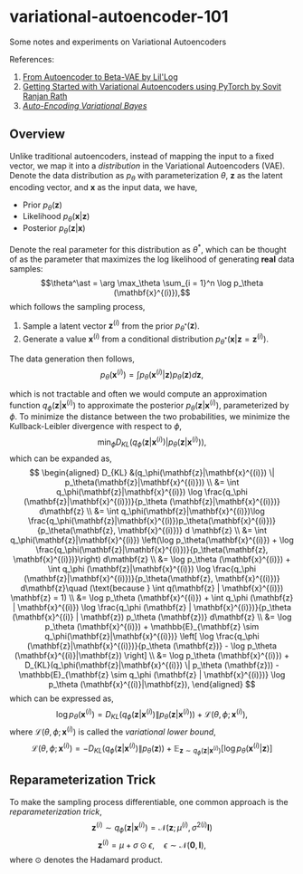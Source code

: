 # variational-autoencoder-101
Some notes and experiments on Variational Autoencoders

References: 
1. [From Autoencoder to Beta-VAE by Lil'Log](https://lilianweng.github.io/posts/2018-08-12-vae/)
2. [Getting Started with Variational Autoencoders using PyTorch by Sovit Ranjan Rath](https://debuggercafe.com/getting-started-with-variational-autoencoders-using-pytorch/)
3. [*Auto-Encoding Variational Bayes*](https://arxiv.org/abs/1312.6114)

## Overview

Unlike traditional autoencoders, instead of mapping the input to a fixed vector, we map it into a *distribution* in the Variational Autoencoders (VAE). Denote the data distribution as $p_\theta$ with parameterization $\theta$, $\mathbf{z}$ as the latent encoding vector, and $\mathbf{x}$ as the input data, we have,
- Prior $p_\theta(\mathbf{z})$
- Likelihood $p_\theta (\mathbf{x} | \mathbf{z})$
- Posterior $p_\theta (\mathbf{z} | \mathbf{x})$

Denote the real parameter for this distribution as $\theta^\ast$, which can be thought of as the parameter that maximizes the log likelihood of generating **real** data samples:
$$\theta^\ast = \arg \max_\theta \sum_{i = 1}^n \log p_\theta (\mathbf{x}^{(i)}),$$
which follows the sampling process,
1. Sample a latent vector $\mathbf{z}^{(i)}$ from the prior $p_{\theta^\ast} (\mathbf{z})$.
2. Generate a value $\mathbf{x}^{(i)}$ from a conditional distribution $p_{\theta^\ast} (\mathbf{x} | \mathbf{z} = \mathbf{z}^{(i)})$.

The data generation then follows,
$$p_\theta (\mathbf{x}^{(i)}) = \int p_\theta(\mathbf{x}^{(i)}|\mathbf{z}) p_\theta(\mathbf{z}) d\mathbf{z},$$

which is not tractable and often we would compute an approximation function $q_\phi (\mathbf{z}|\mathbf{x}^{(i)})$ to approximate the posterior $p_\theta (\mathbf{z}|\mathbf{x}^{(i)})$, parameterized by $\phi$. To minimize the distance between the two probabilities, we minimize the Kullback-Leibler divergence with respect to $\phi$,
$$\min_\phi D_{KL} (q_\phi(\mathbf{z}|\mathbf{x}^{(i)}) | p_\theta(\mathbf{z}|\mathbf{x}^{(i)})),$$
which can be expanded as,
$$
\begin{aligned}
D_{KL} &(q_\phi(\mathbf{z}|\mathbf{x}^{(i)}) \| p_\theta(\mathbf{z}|\mathbf{x}^{(i)})) \\
&= \int q_\phi(\mathbf{z}|\mathbf{x}^{(i)}) \log \frac{q_\phi (\mathbf{z}|\mathbf{x}^{(i)})}{p_\theta (\mathbf{z}|\mathbf{x}^{(i)})} d\mathbf{z} \\
&= \int q_\phi(\mathbf{z}|\mathbf{x}^{(i)})\log \frac{q_\phi(\mathbf{z}|\mathbf{x}^{(i)})p_\theta(\mathbf{x}^{(i)})}{p_\theta(\mathbf{z}, \mathbf{x}^{(i)})} d \mathbf{z} \\
&= \int q_\phi(\mathbf{z}|\mathbf{x}^{(i)}) \left(\log p_\theta(\mathbf{x}^{(i)}) + \log \frac{q_\phi(\mathbf{z}|\mathbf{x}^{(i)})}{p_\theta(\mathbf{z}, \mathbf{x}^{(i)})}\right) d\mathbf{z} \\
&= \log p_\theta (\mathbf{x}^{(i)}) + \int q_\phi (\mathbf{z}|\mathbf{x}^{(i)}) \log \frac{q_\phi (\mathbf{z}|\mathbf{x}^{(i)})}{p_\theta(\mathbf{z}, \mathbf{x}^{(i)})} d\mathbf{z}\quad (\text{because } \int q(\mathbf{z} | \mathbf{x}^{(i)}) \mathbf{z} = 1) \\
&= \log p_\theta (\mathbf{x}^{(i)}) + \int q_\phi (\mathbf{z} | \mathbf{x}^{(i)}) \log \frac{q_\phi (\mathbf{z} | \mathbf{x}^{(i)})}{p_\theta (\mathbf{x}^{(i)} | \mathbf{z}) p_\theta (\mathbf{z})} d\mathbf{z} \\
&= \log p_\theta (\mathbf{x}^{(i)}) + \mathbb{E}_{\mathbf{z} \sim q_\phi(\mathbf{z}|\mathbf{x}^{(i)})} \left[ \log \frac{q_\phi (\mathbf{z}|\mathbf{x}^{(i)})}{p_\theta (\mathbf{z})} - \log p_\theta (\mathbf{x}^{(i)}|\mathbf{z}) \right] \\
&= \log p_\theta (\mathbf{x}^{(i)}) + D_{KL}(q_\phi(\mathbf{z}|\mathbf{x}^{(i)}) \| p_\theta (\mathbf{z})) - \mathbb{E}_{\mathbf{z} \sim q_\phi (\mathbf{z} | \mathbf{x}^{(i)})} \log p_\theta (\mathbf{x}^{(i)}|\mathbf{z}),
\end{aligned}
$$
which can be expressed as,
$$
\log p_\theta (\mathbf{x}^{(i)}) = D_{KL} (q_\phi (\mathbf{z}|\mathbf{x}^{(i)}) \| p_\theta (\mathbf{z} | \mathbf{x}^{(i)})) + \mathcal{L}(\theta, \phi; \mathbf{x}^{(i)}),
$$
where $\mathcal{L}(\theta, \phi; \mathbf{x}^{(i)})$ is called the *variational lower bound*,
$$
\mathcal{L}(\theta, \phi; \mathbf{x}^{(i)}) = - D_{KL} (q_\phi (\mathbf{z}|\mathbf{x}^{(i)}) \| p_\theta(\mathbf{z})) + \mathbb{E}_{\mathbf{z} \sim q_\phi (\mathbf{z} | \mathbf{x}^{(i)})} \left[ \log p_\theta (\mathbf{x}^{(i)}|\mathbf{z}) \right]
$$

<!-- ## Solution of $-D_{KL}(q_\phi(\mathbf{z}|\mathbf{x}^{(i)}) \| p_\theta(\mathbf{z}))$, Gaussian Case

Here's the solution to the KL term with both the prior $p_\theta (\mathbf{z}) = \mathcal{N}(\mathbf{0}, \mathbf{I})$ and the posterior approximation $q_\phi(\mathbf{z}|\mathbf{x}^{(i)})$ are Gaussian. Let $J$ be the dimensionality of $\mathbf{z}$.
Let $\boldsymbol{\mu}^{(i)}$ and $\boldsymbol{\sigma}^{(i)}$ denote the variational mean and standard deviation vectors at datapoint $i$, which are outputs of the encoding MLP, i.e., nonlinear functions of datapoint $\mathbf{x}^{(i)}$ and the variational parameters $\phi$, and let $\mu^{(i)}_j$ and $\sigma^{(i)}_j$ denote the $j$-th element of these
vectors, then we have,
$$
\begin{aligned}
\int q_\theta (\mathbf{z}|\mathbf{x}^{(i)}) \log p_\theta (\mathbf{z}) d\mathbf{z} &= \int \mathcal{N}(\mathbf{z}; \boldsymbol{\mu}^{(i)}, (\boldsymbol{\sigma}^{(i)})^2) \log \mathcal{N}(\mathbf{z}; \mathbf{0}, \mathbf{I}) d\mathbf{z} \\
&= - \frac{J}{2} \log (2\pi) - \frac{1}{2} \sum_{j = 1}^J \left((\mu_j^{(i)})^2 + (\sigma_j^{(i)})^2\right),
\end{aligned}
$$
and,
$$
\begin{aligned}
\int q_\theta (\mathbf{z}|\mathbf{x}^{(i)}) \log q_\theta (\mathbf{z}|\mathbf{x}^{(i)}) d \mathbf{z} &= \int \mathcal{N}(\mathbf{z}; \boldsymbol{\mu}^{(i)}, (\boldsymbol{\sigma}^{(i)})^2) \log \mathcal{N}(\mathbf{z}; \boldsymbol{\mu}^{(i)}, (\boldsymbol{\sigma}^{(i)})^2) d \mathbf{z} \\
&= - \frac{J}{2} \log (2\pi) - \frac{1}{2} \sum_{j = 1}^J (1 + \log (\sigma^{(i)}_j)^2),
\end{aligned}
$$
therefore,
$$
\begin{aligned}
-D_{KL} (q_\phi (\mathbf{z}|\mathbf{x}^{(i)}) \| p_\theta (\mathbf{z})) &= \int q_\phi (\mathbf{z}|\mathbf{x}^{(i)}) (\log p_\theta (\mathbf{z}) - \log q_\phi (\mathbf{z}|\mathbf{x}^{(i)})) d \mathbf{z} \\
&= \frac{1}{2} \sum_{j = 1}^J (1 + \log ((\sigma^{(i)}_j)^2) - (\mu^{(i)}_j)^2 - (\sigma^{(i)}_j)^2),
\end{aligned}
$$
this result is then used in the loss function computation in the implementation. -->

## Reparameterization Trick

To make the sampling process differentiable, one common approach is the *reparameterization trick*,
$$\mathbf{z}^{(i)} \sim q_\phi (\mathbf{z} | \mathbf{x}^{(i)}) = \mathcal{N}(\mathbf{z}; \mu^{(i)}, \sigma^{2(i)}\mathbf{I})$$
$$\mathbf{z}^{(i)} = \mu + \sigma \odot \epsilon,\quad \epsilon \sim \mathcal{N}(\mathbf{0}, \mathbf{I}),$$
where $\odot$ denotes the Hadamard product.
